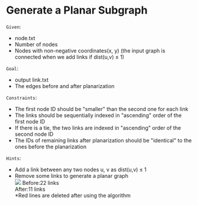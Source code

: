 Generate a Planar Subgraph  
==========================
`Given`:  
* node.txt  
* Number of nodes  
* Nodes with non-negative coordinates(x, y) (the input graph is connected when we add links if dist(u,v) ≤ 1)  

`Goal`:  
* output link.txt  
* The edges before and after planarization  

`Constraints`:  
* The first node ID should be "smaller" than the second one for each link  
* The links should be sequentially indexed in "ascending" order of the first node ID  
* If there is a tie, the two links are indexed in "ascending" order of the second node ID  
* The IDs of remaining links after planarization should be "identical" to the ones before the planarization  

`Hints`:  
* Add a link between any two nodes u, v as dist(u,v) ≤ 1  
* Remove some links to generate a planar graph  
![](https://github.com/Jordon-Chen/C/blob/master/face_routing/generate%20a%20planar%20subgraph.png?raw=true)
Before:22 links  
After:11 links  
*Red lines are deleted after using the algorithm
